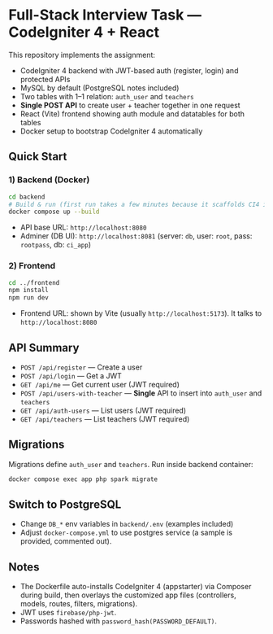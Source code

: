 # Full-Stack Interview Task — CodeIgniter 4 + React

This repository implements the assignment:

- CodeIgniter 4 backend with JWT-based auth (register, login) and protected APIs
- MySQL by default (PostgreSQL notes included)
- Two tables with 1–1 relation: `auth_user` and `teachers`
- **Single POST API** to create user + teacher together in one request
- React (Vite) frontend showing auth module and datatables for both tables
- Docker setup to bootstrap CodeIgniter 4 automatically

## Quick Start

### 1) Backend (Docker)

```bash
cd backend
# Build & run (first run takes a few minutes because it scaffolds CI4 inside the container)
docker compose up --build
```
- API base URL: `http://localhost:8080`
- Adminer (DB UI): `http://localhost:8081` (server: `db`, user: `root`, pass: `rootpass`, db: `ci_app`)

### 2) Frontend

```bash
cd ../frontend
npm install
npm run dev
```
- Frontend URL: shown by Vite (usually `http://localhost:5173`). It talks to `http://localhost:8080`

## API Summary

- `POST /api/register` — Create a user
- `POST /api/login` — Get a JWT
- `GET /api/me` — Get current user (JWT required)
- `POST /api/users-with-teacher` — **Single** API to insert into `auth_user` and `teachers`
- `GET /api/auth-users` — List users (JWT required)
- `GET /api/teachers` — List teachers (JWT required)

## Migrations

Migrations define `auth_user` and `teachers`. Run inside backend container:

```bash
docker compose exec app php spark migrate
```

## Switch to PostgreSQL

- Change `DB_*` env variables in `backend/.env` (examples included)
- Adjust `docker-compose.yml` to use postgres service (a sample is provided, commented out).

## Notes

- The Dockerfile auto-installs CodeIgniter 4 (appstarter) via Composer during build, then overlays the customized app files (controllers, models, routes, filters, migrations).
- JWT uses `firebase/php-jwt`.
- Passwords hashed with `password_hash(PASSWORD_DEFAULT)`.

